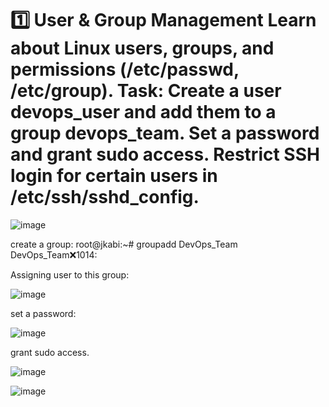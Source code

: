 1️⃣ User & Group Management
Learn about Linux users, groups, and permissions (/etc/passwd, /etc/group).
Task:
Create a user devops_user and add them to a group devops_team.
Set a password and grant sudo access.
Restrict SSH login for certain users in /etc/ssh/sshd_config.
=============================================================================================================================================================================================


![image](https://github.com/user-attachments/assets/6973005e-aaef-4300-a890-ede0881ff18d)


create a group:
root@jkabi:~# groupadd DevOps_Team
DevOps_Team:x:1014:

Assigning user to this group:

![image](https://github.com/user-attachments/assets/50225776-2dd0-460d-b5a6-81ee0a12fa6c)

set a password:


![image](https://github.com/user-attachments/assets/b49dfbc9-9a39-4a03-aef4-76627d72f832)

grant sudo access.

![image](https://github.com/user-attachments/assets/4000b897-8af1-4f53-8f84-46747a9975e8)



![image](https://github.com/user-attachments/assets/8183f7a0-80fd-4af4-acf3-9ce244ba9594)





